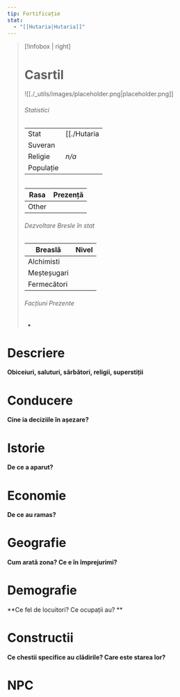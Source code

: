 ```yaml
---
tip: Fortificație
stat:
  - "[[Hutaria|Hutaria]]"
---
```


> [!infobox | right]
> # Casrtil
> ![[./_utils/images/placeholder.png|placeholder.png]]
> ###### Statistici
> |  |  |  
> |---| --- | 
> | Stat | [[./Hutaria|Hutaria]] |
> | Suveran |  |
> | Religie | _n/a_ |
> | Populație |   |
> ######  
> | Rasa | Prezență |
> | ---- | ---- |
> | Other |  |
> ###### Dezvoltare Bresle în stat
> | Breaslă | Nivel |
> | ---- | ---- |
> | Alchimisti |  |
> | Meșteșugari |  |
> | Fermecători |  |
> ###### Facțiuni Prezente
> -
# Descriere
**Obiceiuri, saluturi, sărbători, religii, superstiții** 
# Conducere
**Cine ia deciziile în așezare?** 
# Istorie
**De ce a aparut?**
# Economie
**De ce au ramas?**
# Geografie
**Cum arată zona? Ce e în împrejurimi?**
# Demografie
**Ce fel de locuitori? Ce ocupații au? **
# Constructii
**Ce chestii specifice au clădirile? Care este starea lor?**
# NPC
<div><ul class="dataview list-view-ul"></ul></div>
<div><ul class="dataview list-view-ul"></ul></div>
